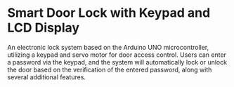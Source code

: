 # Smart Door Lock with Keypad and LCD Display
An electronic lock system based on the Arduino UNO microcontroller, utilizing a keypad and servo motor for door access control. Users can enter a password via the keypad, and the system will automatically lock or unlock the door based on the verification of the entered password, along with several additional features.
